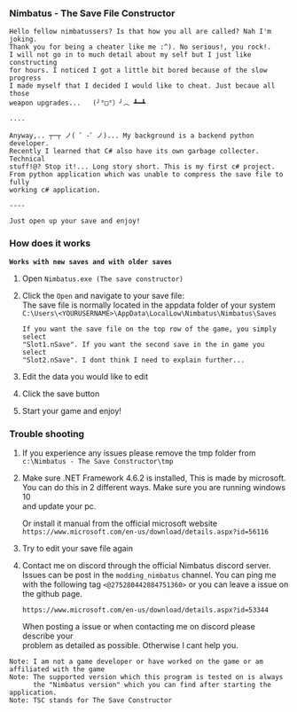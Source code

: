 ### Nimbatus - The Save File Constructor

    Hello fellow nimbatussers? Is that how you all are called? Nah I'm joking.
    Thank you for being a cheater like me :^). No serious!, you rock!.
    I will not go in to much detail about my self but I just like constructing 
    for hours. I noticed I got a little bit bored because of the slow progress
    I made myself that I decided I would like to cheat. Just becaue all those
    weapon upgrades...   (╯°□°）╯︵ ┻━┻

    ....

    Anyway,.. ┬─┬ ノ( ゜-゜ノ)... My background is a backend python developer.
    Recently I learned that C# also have its own garbage collecter. Technical
    stuff!@? Stop it!... Long story short. This is my first c# project.
    From python application which was unable to compress the save file to fully
    working c# application.

    ----

    Just open up your save and enjoy!

### How does it works

**`Works with new saves and with older saves`**

1. Open `Nimbatus.exe (The save constructor)`
2. Click the `Open` and navigate to your save file:
\
    The save file is normally located in the appdata folder of your system \
    `C:\Users\<YOURUSERNAME>\AppData\LocalLow\Nimbatus\Nimbatus\Saves`

    ```
    If you want the save file on the top row of the game, you simply select
    "Slot1.nSave". If you want the second save in the in game you select 
    "Slot2.nSave". I dont think I need to explain further...
    ```
3. Edit the data you would like to edit
4. Click the save button
5. Start your game and enjoy!

### Trouble shooting

1. If you experience any issues please remove the tmp folder from \
    `c:\Nimbatus - The Save Constructor\tmp`
    
2. Make sure .NET Framework 4.6.2 is installed, This is made by microsoft. \
    You can do this in 2 different ways. Make sure you are running windows 10 \
    and update your pc.
    
    Or install it manual from the official microsoft website \
    `https://www.microsoft.com/en-us/download/details.aspx?id=56116`
    
3. Try to edit your save file again

4. Contact me on discord through the official Nimbatus discord server. \
    Issues can be post in the `modding_nimbatus` channel. You can ping me \
    with the following tag `<@275280442884751360>` or you can leave a issue on \
    the github page.

     `https://www.microsoft.com/en-us/download/details.aspx?id=53344`

    When posting a issue or when contacting me on discord please describe your \
    problem as detailed as possible. Otherwise I cant help you.

```
Note: I am not a game developer or have worked on the game or am affiliated with the game 
Note: The supported version which this program is tested on is always
      the "Nimbatus version" which you can find after starting the application.
Note: TSC stands for The Save Constructor
```
